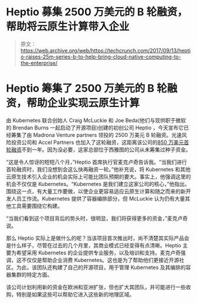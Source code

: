 # Heptio 募集 2500 万美元的 B 轮融资，帮助将云原生计算带入企业 

> 原文：<https://web.archive.org/web/https://techcrunch.com/2017/09/13/heptio-raises-25m-series-b-to-help-bring-cloud-native-computing-to-the-enterprise/>

# Heptio 筹集了 2500 万美元的 B 轮融资，帮助企业实现云原生计算

由 Kubernetes 联合创始人 Craig McLuckie 和 Joe Beda(他们与现供职于微软的 Brendan Burns 一起启动了开源项目)创建的初创公司 Heptio ，今天宣布它已经筹集了由 Madrona Venture partners 领投的 2500 万美元 B 轮融资。光速风险投资公司和 Accel Partners 也加入了这轮融资，这距离该公司的[850 万美元首轮融资](https://web.archive.org/web/20221207045340/https://beta.techcrunch.com/2016/11/17/kubernetes-founders-launch-heptio-with-8-5m-in-funding-to-help-bring-containers-to-the-enterprise/)不到一年。因为没必要，这家总部位于西雅图的公司从未筹集过种子资金。

“这是令人惊讶的短短八个月，”Heptio 首席执行官麦克卢奇告诉我。“当我们进行首轮融资时，我们没想到会这么快再融资一轮。”他补充说，将 Kubernetes 和其他云原生技术引入企业的机会实际上可能比团队预期的要大。事实上，他强调这里的机会不仅仅是 Kubernetes。“Kubernetes 是我们建立这家公司的核心，”他指出。围绕这一点，有大量工作要做，以使企业更容易适应云原生计算和随之而来的新开发人员工作流。Kubernetes 提供了容器编排部分，但 McLuckie 认为仍有大量其他工具需要围绕它构建。

“当我们看到这个项目背后的势头时，很明显，我们将获得更多的资金，”麦克卢奇说。

那么 Heptio 实际上是做什么的呢？当该项目首次推出时，尚不清楚其实际产品会是什么样子，尽管在过去的几个月里，其商业模式已经变得有点清晰。Heptio 主要为希望采用 Kubernetes 的企业提供专业服务，以及培训和支持。麦克卢奇强调，这不仅仅是帮助企业消费 Kubernetes。这也是为了帮助他们更接近开源社区。为此，该团队还构建了自己的开源项目，用于管理 Kubernetes 及其编排的容器集群的特定方面。

该公司计划利用新的资金在欧洲和亚洲扩张，但也扩大其团队，并可能进行一些收购，特别是如果这些可以帮助它进入这些新的地理区域。